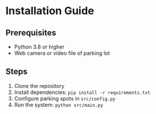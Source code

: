 # Installation Guide

## Prerequisites

- Python 3.8 or higher
- Web camera or video file of parking lot

## Steps

1. Clone the repository
2. Install dependencies: `pip install -r requirements.txt`
3. Configure parking spots in `src/config.py`
4. Run the system: `python src/main.py`
